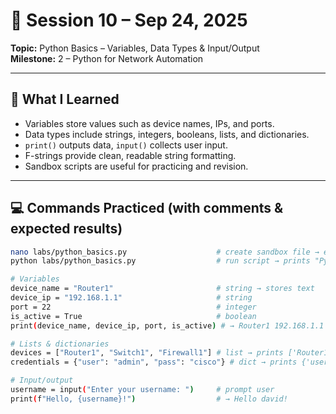 # 📘 Session 10 – Sep 24, 2025  
**Topic:** Python Basics – Variables, Data Types & Input/Output  
**Milestone:** 2 – Python for Network Automation  

---

## 📝 What I Learned  
- Variables store values such as device names, IPs, and ports.  
- Data types include strings, integers, booleans, lists, and dictionaries.  
- `print()` outputs data, `input()` collects user input.  
- F-strings provide clean, readable string formatting.  
- Sandbox scripts are useful for practicing and revision.  

---

## 💻 Commands Practiced (with comments & expected results)  

```bash
nano labs/python_basics.py                    # create sandbox file → editable file opened
python labs/python_basics.py                  # run script → prints "Python Sandbox Ready!"

# Variables
device_name = "Router1"                       # string → stores text
device_ip = "192.168.1.1"                     # string
port = 22                                     # integer
is_active = True                              # boolean
print(device_name, device_ip, port, is_active) # → Router1 192.168.1.1 22 True

# Lists & dictionaries
devices = ["Router1", "Switch1", "Firewall1"] # list → prints ['Router1','Switch1','Firewall1']
credentials = {"user": "admin", "pass": "cisco"} # dict → prints {'user':'admin','pass':'cisco'}

# Input/output
username = input("Enter your username: ")     # prompt user
print(f"Hello, {username}!")                  # → Hello david!
